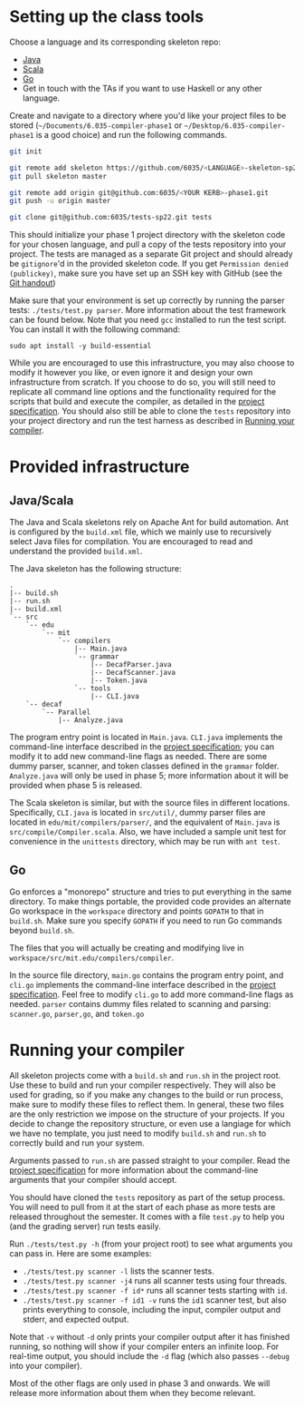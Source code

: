 # Setting up the class tools

Choose a language and its corresponding skeleton repo:

- [Java](https://github.com/6035/java-skeleton)
- [Scala](https://github.com/6035/scala-skeleton)
- [Go](https://github.com/6035/go-skeleton)
- Get in touch with the TAs if you want to use Haskell or any other language.

Create and navigate to a directory where you'd like your project files to be stored (`~/Documents/6.035-compiler-phase1` or `~/Desktop/6.035-compiler-phase1` is a good choice) and run the following commands.

```bash
git init

git remote add skeleton https://github.com/6035/<LANGUAGE>-skeleton-sp22.git
git pull skeleton master

git remote add origin git@github.com:6035/<YOUR KERB>-phase1.git
git push -u origin master

git clone git@github.com:6035/tests-sp22.git tests
```

This should initialize your phase 1 project directory with the skeleton code for your chosen language, and pull a copy of the tests repository into your project. The tests are managed as a separate Git project and should already be `gitignore`'d  in the provided skeleton code. If you get `Permission denied (publickey)`, make sure you have set up an SSH key with GitHub (see the [Git handout](git.md))

Make sure that your environment is set up correctly by running the parser tests: `./tests/test.py parser`. More information about the test framework can be found below. Note that you need `gcc` installed to run the test script. You can install it with the following command:

```
sudo apt install -y build-essential
```

While you are encouraged to use this infrastructure, you may also choose to modify it however you like, or even ignore it and design your own infrastructure from scratch. If you choose to do so, you will still need to replicate all command line options and the functionality required for the scripts that build and execute the compiler, as detailed in the [project specification][project info]. You should also still be able to clone the `tests` repository into your project directory and run the test harness as described in [Running your compiler](#running-your-compiler).

# Provided infrastructure

## Java/Scala

The Java and Scala skeletons rely on Apache Ant for build automation. Ant is configured by the `build.xml` file, which we mainly use to recursively select Java files for compilation. You are encouraged to read and understand the provided `build.xml`.

The Java skeleton has the following structure:

```
.
|-- build.sh
|-- run.sh
|-- build.xml
`-- src
    `-- edu
        `-- mit
            `-- compilers
                |-- Main.java
                `-- grammar
                    |-- DecafParser.java
                    |-- DecafScanner.java
                    |-- Token.java
                `-- tools
                    |-- CLI.java
    `-- decaf
        `-- Parallel
            |-- Analyze.java
```

The program entry point is located in `Main.java`. `CLI.java` implements the command-line interface described in the [project specification][project info]; you can modify it to add new command-line flags as needed. There are some dummy parser, scanner, and token classes defined in the `grammar` folder. `Analyze.java` will only be used in phase 5; more information about it will be provided when phase 5 is released.

The Scala skeleton is similar, but with the source files in different locations. Specifically, `CLI.java` is located in `src/util/`, dummy parser files are located in `edu/mit/compilers/parser/`, and the equivalent of `Main.java` is `src/compile/Compiler.scala`. Also, we have included a sample unit test for convenience in the `unittests` directory, which may be run with `ant test`.

## Go

Go enforces a "monorepo" structure and tries to put everything in the same directory. To make things portable, the provided code provides an alternate Go workspace in the `workspace` directory and points `GOPATH` to that in `build.sh`. Make sure you specify `GOPATH` if you need to run Go commands beyond `build.sh`.

The files that you will actually be creating and modifying live in `workspace/src/mit.edu/compilers/compiler`. 

In the source file directory, `main.go` contains the program entry point, and `cli.go` implements the command-line interface described in the [project specification][project info]. Feel free to modify `cli.go` to add more command-line flags as needed. `parser` contains dummy files related to scanning and parsing: `scanner.go`, `parser,go`, and `token.go`

# Running your compiler

All skeleton projects come with a `build.sh` and `run.sh` in the project root. Use these to build and run your compiler respectively. They will also be used for grading, so if you make any changes to the build or run process, make sure to modify these files to reflect them. In general, these two files are the only restriction we impose on the structure of your projects. If you decide to change the repository structure, or even use a langiage for which we have no template, you just need to modify `build.sh` and `run.sh` to correctly build and run your system. 

Arguments passed to `run.sh` are passed straight to your compiler. Read the [project specification][project info] for more information about the command-line arguments that your compiler should accept.

You should have cloned the `tests` repository as part of the setup process. You will need to pull from it at the start of each phase as more tests are released throughout the semester. It comes with a file `test.py` to help you (and the grading server) run tests easily.

Run `./tests/test.py -h` (from your project root) to see what arguments you can pass in. Here are some examples:

- `./tests/test.py scanner -l` lists the scanner tests.
- `./tests/test.py scanner -j4` runs all scanner tests using four threads.
- `./tests/test.py scanner -f id*` runs all scanner tests starting with `id`.
- `./tests/test.py scanner -f id1 -v` runs the `id1` scanner test, but also prints everything to console, including the input, compiler output and stderr, and expected output.

Note that `-v` without `-d` only prints your compiler output after it has finished running, so nothing will show if your compiler enters an infinite loop. For real-time output, you should include the `-d` flag (which also passes `--debug` into your compiler).

Most of the other flags are only used in phase 3 and onwards. We will release more information about them when they become relevant.

[project info]: ../materials/handouts/01-project-spec.md
